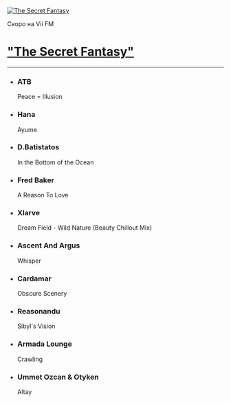[![The Secret Fantasy](https://viifm.art/data/image/Eswwz9YYtsQ.jpg)][1]

Скоро на Vii FM

# ["The Secret Fantasy"][1]

---

- ### ATB
  Peace = Illusion

- ### Hana
  Ayume

- ### D.Batistatos
  In the Bottom of the Ocean

- ### Fred Baker
  A Reason To Love

- ### Xlarve
  Dream Field - Wild Nature (Beauty Chillout Mix)

- ### Ascent And Argus
  Whisper

- ### Cardamar
  Obscure Scenery

- ### Reasonandu
  Sibyl's Vision

- ### Armada Lounge
  Crawling

- ### Ummet Ozcan & Otyken
  Altay

  
[1]: https://t.me/viifm_lux
